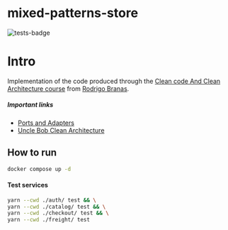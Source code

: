 # mixed-patterns-store

![tests-badge](https://github.com/augustorcn/mixed-patterns-store/actions/workflows/tests.yaml/badge.svg)

# Intro

Implementation of the code produced through the [Clean code And Clean Architecture course](https://branas.io/) from [Rodrigo Branas](https://github.com/rodrigobranas).

##### Important links

- [Ports and Adapters](https://alistair.cockburn.us/hexagonal-architecture/)
- [Uncle Bob Clean Architecture](https://blog.cleancoder.com/uncle-bob/2012/08/13/the-clean-architecture.html)

## How to run

```sh
docker compose up -d
```

#### Test services

```sh
yarn --cwd ./auth/ test && \
yarn --cwd ./catalog/ test && \
yarn --cwd ./checkout/ test && \
yarn --cwd ./freight/ test
```
